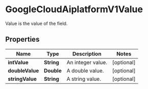 

# GoogleCloudAiplatformV1Value

Value is the value of the field.

## Properties

| Name | Type | Description | Notes |
|------------ | ------------- | ------------- | -------------|
|**intValue** | **String** | An integer value. |  [optional] |
|**doubleValue** | **Double** | A double value. |  [optional] |
|**stringValue** | **String** | A string value. |  [optional] |



